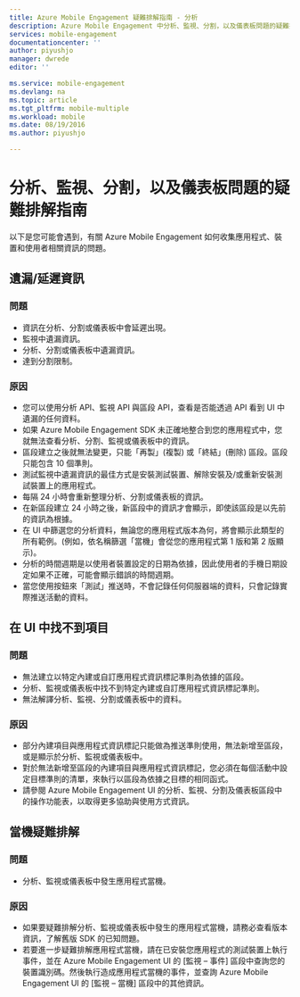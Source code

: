 ```yaml
---
title: Azure Mobile Engagement 疑難排解指南 - 分析
description: Azure Mobile Engagement 中分析、監視、分割，以及儀表板問題的疑難排解指南
services: mobile-engagement
documentationcenter: ''
author: piyushjo
manager: dwrede
editor: ''

ms.service: mobile-engagement
ms.devlang: na
ms.topic: article
ms.tgt_pltfrm: mobile-multiple
ms.workload: mobile
ms.date: 08/19/2016
ms.author: piyushjo

---
```

# 分析、監視、分割，以及儀表板問題的疑難排解指南
以下是您可能會遇到，有關 Azure Mobile Engagement 如何收集應用程式、裝置和使用者相關資訊的問題。

## 遺漏/延遲資訊
### 問題
* 資訊在分析、分割或儀表板中會延遲出現。
* 監視中遺漏資訊。
* 分析、分割或儀表板中遺漏資訊。
* 達到分割限制。

### 原因
* 您可以使用分析 API、監視 API 與區段 API，查看是否能透過 API 看到 UI 中遺漏的任何資料。
* 如果 Azure Mobile Engagement SDK 未正確地整合到您的應用程式中，您就無法查看分析、分割、監視或儀表板中的資訊。
* 區段建立之後就無法變更，只能「再製」(複製) 或「終結」(刪除) 區段。區段只能包含 10 個準則。
* 測試監視中遺漏資訊的最佳方式是安裝測試裝置、解除安裝及/或重新安裝測試裝置上的應用程式。
* 每隔 24 小時會重新整理分析、分割或儀表板的資訊。
* 在新區段建立 24 小時之後，新區段中的資訊才會顯示，即使該區段是以先前的資訊為根據。
* 在 UI 中篩選您的分析資料，無論您的應用程式版本為何，將會顯示此類型的所有範例。(例如，依名稱篩選「當機」會從您的應用程式第 1 版和第 2 版顯示)。
* 分析的時間週期是以使用者裝置設定的日期為依據，因此使用者的手機日期設定如果不正確，可能會顯示錯誤的時間週期。
* 當您使用按鈕來「測試」推送時，不會記錄任何伺服器端的資料，只會記錄實際推送活動的資料。

## 在 UI 中找不到項目
### 問題
* 無法建立以特定內建或自訂應用程式資訊標記準則為依據的區段。
* 分析、監視或儀表板中找不到特定內建或自訂應用程式資訊標記準則。
* 無法解譯分析、監視、分割或儀表板中的資料。

### 原因
* 部分內建項目與應用程式資訊標記只能做為推送準則使用，無法新增至區段，或是顯示於分析、監視或儀表板中。
* 對於無法新增至區段的內建項目與應用程式資訊標記，您必須在每個活動中設定目標準則的清單，來執行以區段為依據之目標的相同函式。
* 請參閱 Azure Mobile Engagement UI 的分析、監視、分割及儀表板區段中的操作功能表，以取得更多協助與使用方式資訊。

## 當機疑難排解
### 問題
* 分析、監視或儀表板中發生應用程式當機。

### 原因
* 如果要疑難排解分析、監視或儀表板中發生的應用程式當機，請務必查看版本資訊，了解舊版 SDK 的已知問題。
* 若要進一步疑難排解應用程式當機，請在已安裝您應用程式的測試裝置上執行事件，並在 Azure Mobile Engagement UI 的 [監視 – 事件] 區段中查詢您的裝置識別碼。然後執行造成應用程式當機的事件，並查詢 Azure Mobile Engagement UI 的 [監視 – 當機] 區段中的其他資訊。

<!---HONumber=AcomDC_0824_2016-->